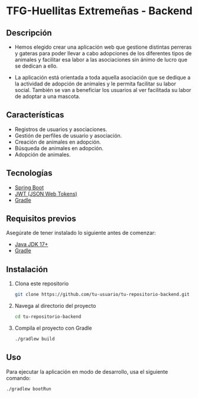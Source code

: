 # TFG-Huellitas Extremeñas - Backend

## Descripción

- Hemos elegido crear una aplicación web que gestione distintas perreras y gateras para poder llevar a cabo adopciones de los diferentes tipos de animales y facilitar esa labor
  a las asociaciones sin ánimo de lucro que se dedican a ello.

- La aplicación está orientada a toda aquella asociación que se dedique a la actividad de adopción de animales y le permita facilitar su labor social. También se van a beneficiar los usuarios al ver facilitada su labor de adoptar a una mascota.

## Características

- Registros de usuarios y asociaciones.
- Gestión de perfiles de usuario y asociación.
- Creación de animales en adopción.
- Búsqueda de animales en adopción.
- Adopción de animales.

## Tecnologías

- [Spring Boot](https://spring.io/projects/spring-boot)
- [JWT (JSON Web Tokens)](https://jwt.io/)
- [Gradle](https://gradle.org/)

## Requisitos previos

Asegúrate de tener instalado lo siguiente antes de comenzar:

- [Java JDK 17+](https://www.oracle.com/java/technologies/javase-jdk17-downloads.html)
- [Gradle](https://gradle.org/)

## Instalación

1. Clona este repositorio
    ```sh
    git clone https://github.com/tu-usuario/tu-repositorio-backend.git
    ```
2. Navega al directorio del proyecto
    ```sh
    cd tu-repositorio-backend
    ```
3. Compila el proyecto con Gradle
    ```sh
    ./gradlew build
    ```

## Uso

Para ejecutar la aplicación en modo de desarrollo, usa el siguiente comando:
```sh
./gradlew bootRun
